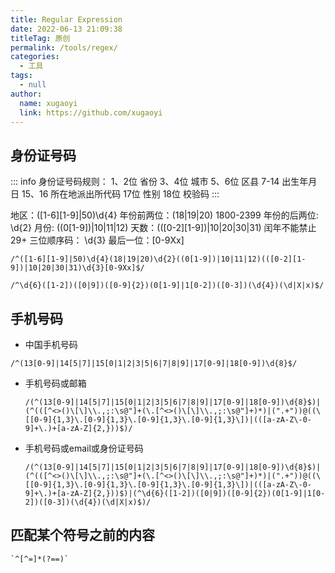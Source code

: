 ```yaml
---
title: Regular Expression
date: 2022-06-13 21:09:38
titleTag: 原创
permalink: /tools/regex/
categories: 
  - 工具
tags: 
  - null
author: 
  name: xugaoyi
  link: https://github.com/xugaoyi
---
```


## 身份证号码

::: info
身份证号码规则：
1、2位   省份
3、4位   城市
5、6位   区县
7-14    出生年月日
15、16  所在地派出所代码
17位    性别
18位    校验码
:::

地区：([1-6][1-9]|50)\d{4} 
年份前两位：(18|19|20)  1800-2399
年份的后两位: \d{2}
月份: ((0[1-9])|10|11|12)
天数：(([0-2][1-9])|10|20|30|31)  闰年不能禁止29+
三位顺序码： \d{3}
最后一位：[0-9Xx]

```regex
/^([1-6][1-9]|50)\d{4}(18|19|20)\d{2}((0[1-9])|10|11|12)(([0-2][1-9])|10|20|30|31)\d{3}[0-9Xx]$/

/^\d{6}([1-2])([0|9])([0-9]{2})(0[1-9]|1[0-2])([0-3])(\d{4})(\d|X|x)$/
```

## 手机号码
- 中国手机号码
```regex
/^(13[0-9]|14[5|7]|15[0|1|2|3|5|6|7|8|9]|17[0-9]|18[0-9])\d{8}$/
```

- 手机号码或邮箱

    `/(^(13[0-9]|14[5|7]|15[0|1|2|3|5|6|7|8|9]|17[0-9]|18[0-9])\d{8}$)|(^(([^<>()\[\]\\.,;:\s@"]+(\.[^<>()\[\]\\.,;:\s@"]+)*)|(".+"))@((\[[0-9]{1,3}\.[0-9]{1,3}\.[0-9]{1,3}\.[0-9]{1,3}\])|(([a-zA-Z\-0-9]+\.)+[a-zA-Z]{2,}))$)/`
- 手机号码或email或身份证号码
    
    `/(^(13[0-9]|14[5|7]|15[0|1|2|3|5|6|7|8|9]|17[0-9]|18[0-9])\d{8}$)|(^(([^<>()\[\]\\.,;:\s@"]+(\.[^<>()\[\]\\.,;:\s@"]+)*)|(".+"))@((\[[0-9]{1,3}\.[0-9]{1,3}\.[0-9]{1,3}\.[0-9]{1,3}\])|(([a-zA-Z\-0-9]+\.)+[a-zA-Z]{2,}))$)|(^\d{6}([1-2])([0|9])([0-9]{2})(0[1-9]|1[0-2])([0-3])(\d{4})(\d|X|x)$)/`
## 匹配某个符号之前的内容
    `^[^=]*(?==)`
